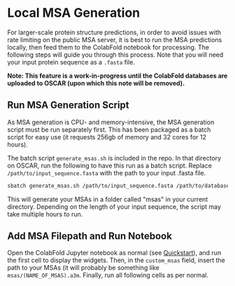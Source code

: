 # Local MSA Generation

For larger-scale protein structure predictions, in order to avoid issues with rate limiting on the public MSA server, it is best to run the MSA predictions locally, then feed them to the ColabFold notebook for processing. The following steps will guide you through this process. Note that you will need your input protein sequence as a ```.fasta``` file.

**Note: This feature is a work-in-progress until the ColabFold databases are uploaded to OSCAR (upon which this note will be removed).**

## Run MSA Generation Script

As MSA generation is CPU- and memory-intensive, the MSA generation script must be run separately first. This has been packaged as a batch script for easy use (it requests 256gb of memory and 32 cores for 12 hours).

The batch script ```generate_msas.sh``` is included in the repo. In that directory on OSCAR, run the following to have this run as a batch script. Replace ```/path/to/input_sequence.fasta``` with the path to your input .fasta file.

```bash
sbatch generate_msas.sh /path/to/input_sequence.fasta /path/to/databases msas
```

This will generate your MSAs in a folder called "msas" in your current directory. Depending on the length of your input sequence, the script may take multiple hours to run.

## Add MSA Filepath and Run Notebook

Open the ColabFold Jupyter notebook as normal (see [Quickstart](quickstart.md)), and run the first cell to display the widgets. Then, in the ```custom_msas``` field, insert the path to your MSAs (it will probably be something like ```msas/(NAME_OF_MSAS).a3m```. Finally, run all following cells as per normal.

